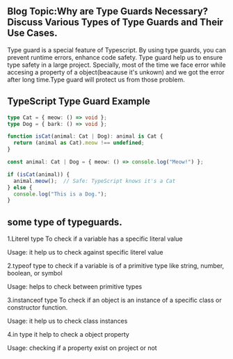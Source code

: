 ## Blog Topic:Why are Type Guards Necessary? Discuss Various Types of Type Guards and Their Use Cases.

Type guard is a special feature of Typescript. By using type guards, you can prevent runtime errors, enhance code safety. Type guard help us to ensure type safety in a large project. Specially, most of the time we face error while accesing a property of a object(beacause it's unkown) and we got the error after long time.Type guard will protect us from those problem. 

## TypeScript Type Guard Example

```typescript
type Cat = { meow: () => void };
type Dog = { bark: () => void };

function isCat(animal: Cat | Dog): animal is Cat {
  return (animal as Cat).meow !== undefined;
}

const animal: Cat | Dog = { meow: () => console.log("Meow!") };

if (isCat(animal)) {
  animal.meow();  // Safe: TypeScript knows it's a Cat
} else {
  console.log("This is a Dog.");
}
```
## some type of typeguards.

1.Literel type 
To check if a variable has a specific literal value

Usage: it help us to check against specific literel value

2.typeof type
to check if a variable is of a primitive type like string, number, boolean, or symbol

Usage: helps to check between primitive types

3.instanceof type
To check if an object is an instance of a specific class or constructor function.

Usage: it help us to check class instances

4.in type
it help to check a object property

Usage: checking if a property exist on project or not